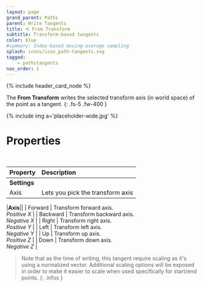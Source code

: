 ```yaml
---
layout: page
grand_parent: Paths
parent: Write Tangents
title: ∢ From Transform
subtitle: Transform-based tangents
color: blue
#summary: Index-based moving-average sampling
splash: icons/icon_path-tangents.svg
tagged: 
    - pathstangents
nav_order: 1
---
```


{% include header_card_node %}

The **From Transform** writes the selected transform axis (in world space) of the point as a tangent.
{: .fs-5 .fw-400 } 

{% include img a='placeholder-wide.jpg' %}

# Properties
<br>

| Property       | Description          |
|:-------------|:------------------|
|**Settings**||
| Axis           | Lets you pick the transform axis  |

|**Axis**||
| Forward           | Transform forward axis.<br>*Positive X* |
| Backward           | Transform backward axis.<br>*Negative X* |
| Right           | Transform right axis.<br>*Positive Y* |
| Left           | Transform left axis.<br>*Negative Y* |
| Up           | Transform up axis.<br>*Positive Z* |
| Down           | Transform down axis.<br>*Negative Z* |

> Note that as the time of writing, this tangent require scaling as it's using a normalized vector.
> Additional scaling options will be exposed in order to make it easier to scale when used specifically for start/end points.
{: .infos }
